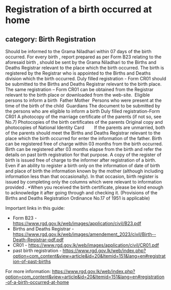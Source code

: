 # Registration of a birth occurred at home
## category: Birth Registration

Should be informed to the Grama Niladhari within 07 days of the birth occurred.
For every birth , report prepared as per Form B23 relating to the aforesaid birth , should be sent by the Grama Niladhari to the Births and Deaths Registrar relevant to the place which the birth occurred.
The birth is registered by the Registrar who is appointed to the Births and Deaths division which the birth occurred.
Duly filled registration - Form CR01 should be submitted to the Births and Deaths Registrar relevant to the birth place. The same registration – Form CR01 can be obtained from the Registrar relevant to the birth place or downloaded from the web-site. 
Eligible persons to inform a birth 
Father
Mother 
Persons who were present at the time of the birth of the child 
Guardians
The document to be submitted by the persons who are eligible to inform a birth
Duly filled registration-Form CR01
A photocopy of the marriage certificate of the parents (if not so, see No.7)
Photocopies of the birth certificates of the parents
Original copy and photocopies of National Identity Card        
If the parents are unmarried, both of the parents should meet the Births and Deaths Registrar relevant to the place which the birth occurred for enter the information of the father.
Birth can be registered free of charge within 03 months from the birth occurred. Birth can be registered after 03 months elapse from the birth and refer the details on past birth registration for that purpose.
A copy of the register of birth is issued free of charge to the informer after registration of a birth.
Even if an ability to register a birth only on the information of date of birth and place of birth the information known by the mother (although including information less than that occasionally). In that occasion, birth register is issued by completing only the columns which were relevant to information provided .
*When you received the birth certificate, please be kind enough to acknowledge it after going through and checking it.
(Provisions of the Births and Deaths Registration Ordinance No.17 of 1951 is applicable)

Important links in this guide:
- Form B23 - https://www.rgd.gov.lk/web/images/application/civil/B23.pdf
- Births and Deaths Registrar - https://www.rgd.gov.lk/web/images/amendement_2023/civil/Birth--Death-Registrar-pdf.pdf
- CR01 - https://www.rgd.gov.lk/web/images/application/civil/CR01.pdf
- past birth registration - https://www.rgd.gov.lk/web/index.php?option=com_content&view=article&id=20&Itemid=151&lang=en#registration-of-past-births


For more information: https://www.rgd.gov.lk/web/index.php?option=com_content&view=article&id=20&Itemid=151&lang=en#registration-of-a-birth-occurred-at-home
